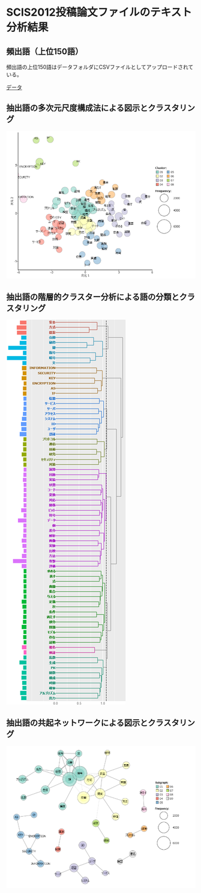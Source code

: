 SCIS2012投稿論文ファイルのテキスト分析結果
====

## 頻出語（上位150語）
頻出語の上位150語はデータフォルダにCSVファイルとしてアップロードされている。

[データ](/data/scis2012_extracted150.csv)

## 抽出語の多次元尺度構成法による図示とクラスタリング
![MDS](/data/scis2012_MDS.png)

## 抽出語の階層的クラスター分析による語の分類とクラスタリング
![HCA](/data/scis2012_HCA.png)

## 抽出語の共起ネットワークによる図示とクラスタリング
![CON](/data/scis2012_CON.png)
